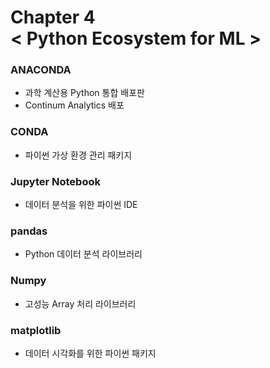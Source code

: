 Chapter 4<br/>
< Python Ecosystem for ML >
===============================


### ANACONDA
- 과학 계산용 Python 통합 배포판
- Continum Analytics 배포


### CONDA
- 파이썬 가상 환경 관리 패키지


### Jupyter Notebook
- 데이터 분석을 위한 파이썬 IDE


### pandas
- Python 데이터 분석 라이브러리


### Numpy
- 고성능 Array 처리 라이브러리


### matplotlib
- 데이터 시각화를 위한 파이썬 패키지
